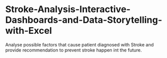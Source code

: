 # Stroke-Analysis-Interactive-Dashboards-and-Data-Storytelling-with-Excel
Analyse possible factors that cause patient diagnosed with Stroke and provide recommendation to prevent stroke happen int the future.
